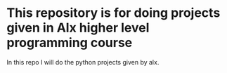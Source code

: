 # This repository is for doing projects given in Alx higher level programming course
In this repo I will do the python projects given by alx.

